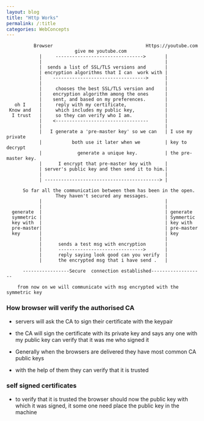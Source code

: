 ```yaml
---
layout: blog
title: "Http Works" 
permalink: /:title
categories: WebConcepts
---
```

```
          Browser                                  Https://youtube.com
                         give me youtube.com
            |     -------------------------------->       |
            |                                             |
            |  sends a list of SSL/TLS versions and       |
            | encryption algorithms that I can  work with |
            |    ---------------------------------->      |
            |                                             |
            |     chooses the best SSL/TLS version and    |
            |    encryption algorithm among the ones      |
            |    sent, and based on my preferences.       |
   oh I     |     reply with my certificate,              |
 Know and   |     which includes my public key,           |
  I trust   |     so they can verify who I am.            |
            |    <----------------------------------      |
            |                                             |
            |   I generate a 'pre-master key' so we can   | I use my private 
            |           both use it later when we         | key to decrypt
            |             generate a unique key.          | the pre-master key.
            |      I encrypt that pre-master key with     |
            | server's public key and then send it to him.|
            |                                             |
            | ------------------------------------------> |

      So far all the communication between them has been in the open.
                  They haven't secured any messages.
            |                                             |
            |                                             |
  generate  |                                             | generate 
  symmetric |                                             | Symmertic
  key with  |                                             | key with
  pre-master|                                             | pre-master
  key       |                                             | key
            |                                             |
            |      sends a test msg with encryption       |
            |      ------------------------------->       |
            |      reply saying look good can you verify  |
            |      the encrypted msg that i have send .   |

      -----------------Secure  connection established-------------------

    from now on we will communicate with msg encrypted with the symmetric key 

```

### How browser will verify the authorised CA
 - servers will ask the CA to sign their certificate with the keypair
 - the CA will sign the certificate with its private key and says any one with my
      public key can verify that it was me who signed it

 - Generally when the browsers are delivered they have most common CA public keys 
 - with the help of them they can verify that it is trusted

### self signed certificates
 -  to verify that it is trusted the browser should now the public
      key with which it was signed, it some one need place the public
      key in the machine

